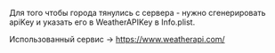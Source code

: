 Для того чтобы города тянулись с сервера - нужно сгенерировать apiKey и указать его в WeatherAPIKey в Info.plist.  
  
Использованный сервис -> https://www.weatherapi.com/
